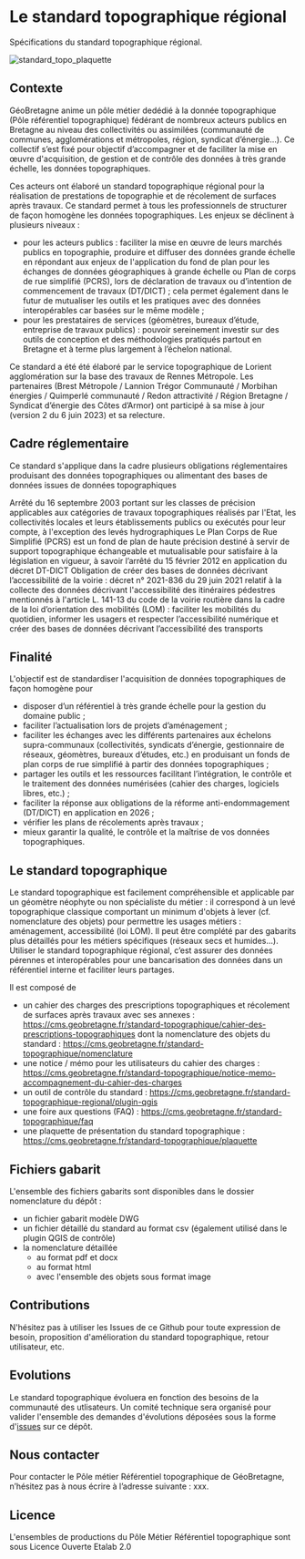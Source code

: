 # Le standard topographique régional
Spécifications du standard topographique régional.

![standard_topo_plaquette](https://github.com/geobretagne/standard-topographique/assets/22056698/a8dc4b7e-8eab-4f4e-98f3-b597f581b584)

## Contexte

GéoBretagne anime un pôle métier dedédié à la donnée topographique (Pôle référentiel topographique) fédérant de nombreux acteurs publics en Bretagne au niveau des collectivités ou assimilées (communauté de communes, agglomérations et métropoles, région, syndicat d’énergie...). 
Ce collectif s’est fixé pour objectif d’accompagner et de faciliter la mise en œuvre d'acquisition, de gestion et de contrôle des données à très grande échelle, les données topographiques.

Ces acteurs ont élaboré un standard topographique régional pour la réalisation de prestations de topographie et de récolement de surfaces après travaux.
Ce standard permet à tous les professionnels de structurer de façon homogène les données topographiques.
Les enjeux se déclinent à plusieurs niveaux :
- pour les acteurs publics : faciliter la mise en œuvre de leurs marchés publics en topographie, produire et diffuser des données grande échelle en répondant aux enjeux de l'application du fond de plan pour les échanges de données géographiques à grande échelle ou Plan de corps de rue simplifié (PCRS), lors de déclaration de travaux ou d’intention de commencement de travaux (DT/DICT) ; cela permet également dans le futur de mutualiser les outils et les pratiques avec des données interopérables car basées sur le même modèle ;
- pour les prestataires de services (géomètres, bureaux d’étude, entreprise de travaux publics) : pouvoir sereinement investir sur des outils de conception et des méthodologies pratiqués partout en Bretagne et à terme plus largement à l’échelon national.

Ce standard a été été élaboré par le service topographique de Lorient agglomération sur la base des travaux de Rennes Métropole. Les partenaires (Brest Métropole / Lannion Trégor Communauté / Morbihan énergies / Quimperlé communauté / Redon attractivité / Région Bretagne / Syndicat d’énergie des Côtes d’Armor) ont participé à sa mise à jour (version 2 du 6 juin 2023) et sa relecture.

## Cadre réglementaire
Ce standard s'applique dans la cadre plusieurs obligations réglementaires produisant des données topographiques ou alimentant des bases de données issues de données topographiques

Arrêté du 16 septembre 2003 portant sur les classes de précision applicables aux catégories de travaux topographiques réalisés par l'Etat, les collectivités locales et leurs établissements publics ou exécutés pour leur compte, à l'exception des levés hydrographiques
Le Plan Corps de Rue Simplifié (PCRS) est un fond de plan de haute précision destiné à servir de support topographique échangeable et mutualisable pour satisfaire à la législation en vigueur, à savoir l’arrêté du 15 février 2012 en application du décret DT-DICT
Obligation de créer des bases de données décrivant l’accessibilité de la voirie : décret n° 2021-836 du 29 juin 2021 relatif à la collecte des données décrivant l'accessibilité des itinéraires pédestres mentionnés à l'article L. 141-13 du code de la voirie routière dans la cadre de la loi d’orientation des mobilités (LOM) : faciliter les mobilités du quotidien, informer les usagers et respecter l’accessibilité numérique et créer des bases de données décrivant l’accessibilité des transports

## Finalité
L'objectif est de standardiser l'acquisition de données topographiques de façon homogène pour
- disposer d’un référentiel à très grande échelle pour la gestion du domaine public ;
- faciliter l’actualisation lors de projets d’aménagement ;
- faciliter les échanges avec les différents partenaires aux échelons supra-communaux (collectivités, syndicats d’énergie, gestionnaire de réseaux, géomètres, bureaux d’études, etc.) en produisant un fonds de plan corps de rue simplifié à partir des données topographiques ;
- partager les outils et les ressources facilitant l’intégration, le contrôle et le traitement des données numérisées (cahier des charges, logiciels libres, etc.) ;
- faciliter la réponse aux obligations de la réforme anti-endommagement (DT/DICT) en application en 2026 ;
- vérifier les plans de récolements après travaux ;
- mieux garantir la qualité, le contrôle et la maîtrise de vos données topographiques.
 
## Le standard topographique
Le standard topographique est facilement compréhensible et applicable par un géomètre néophyte ou non spécialiste du métier : il correspond à un levé topographique classique comportant un minimum d'objets à lever (cf. nomenclature des objets) pour permettre les usages métiers : aménagement, accessibilité (loi LOM).
Il peut être complété par des gabarits plus détaillés pour les métiers spécifiques (réseaux secs et humides…). 
Utiliser le standard topographique régional, c’est assurer des données pérennes et interopérables pour une bancarisation des données dans un référentiel interne et faciliter leurs partages.

Il est composé de
- un cahier des charges des prescriptions topographiques et récolement de surfaces après travaux avec ses annexes : https://cms.geobretagne.fr/standard-topographique/cahier-des-prescriptions-topographiques
dont la nomenclature des objets du standard : https://cms.geobretagne.fr/standard-topographique/nomenclature
- une notice / mémo pour les utilisateurs du cahier des charges : https://cms.geobretagne.fr/standard-topographique/notice-memo-accompagnement-du-cahier-des-charges
- un outil de contrôle du standard : https://cms.geobretagne.fr/standard-topographique-regional/plugin-qgis
- une foire aux questions (FAQ) : https://cms.geobretagne.fr/standard-topographique/faq
- une plaquette de présentation du standard topographique : https://cms.geobretagne.fr/standard-topographique/plaquette

## Fichiers gabarit
L'ensemble des fichiers gabarits sont disponibles dans le dossier nomenclature du dépôt :
- un fichier gabarit modèle DWG
- un fichier détaillé du standard au format csv (également utilisé dans le plugin QGIS de contrôle)
- la nomenclature détaillée
  * au format pdf et docx
  * au format html
  * avec l'ensemble des objets sous format image

## Contributions
N'hésitez pas à utiliser les Issues de ce Github pour toute expression de besoin, proposition d'amélioration du standard topographique, retour utilisateur, etc.

## Evolutions
Le standard topographique évoluera en fonction des besoins de la communauté des utlisateurs. Un comité technique sera organisé pour valider l'ensemble des demandes d'évolutions déposées sous la forme d'[issues](https://github.com/geobretagne/standard-topographique/issues) sur ce dépôt.

## Nous contacter
Pour contacter le Pôle métier Référentiel topographique de GéoBretagne, n’hésitez pas à nous écrire à l’adresse suivante : xxx.

## Licence
L'ensembles de productions du Pôle Métier Référentiel topographique sont sous Licence Ouverte Etalab 2.0
